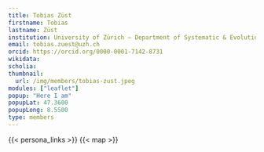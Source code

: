 ```yaml
---
title: Tobias Züst
firstname: Tobias
lastname: Züst
institution: University of Zürich – Department of Systematic & Evolutionary Botany
email: tobias.zuest@uzh.ch
orcid: https://orcid.org/0000-0001-7142-8731
wikidata:
scholia:
thumbnail:
  url: /img/members/tobias-zust.jpeg
modules: ["leaflet"]
popup: "Here I am"
popupLat: 47.3600
popupLong: 8.5500
type: members
---
```


{{< persona_links >}}
{{< map >}}
